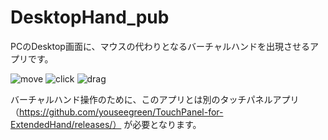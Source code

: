 # DesktopHand_pub
PCのDesktop画面に、マウスの代わりとなるバーチャルハンドを出現させるアプリです。

![move](https://user-images.githubusercontent.com/39123031/109798035-93e51a00-7c5d-11eb-9315-80fb17ee65be.gif)
![click](https://user-images.githubusercontent.com/39123031/109798058-9ba4be80-7c5d-11eb-817e-e3be5644da2e.gif)
![drag](https://user-images.githubusercontent.com/39123031/109798087-a52e2680-7c5d-11eb-8fb9-b832c7aff9ff.gif)

バーチャルハンド操作のために、このアプリとは別のタッチパネルアプリ
（https://github.com/youseegreen/TouchPanel-for-ExtendedHand/releases/）
が必要となります。
